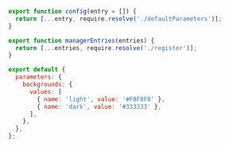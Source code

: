 ```js filename=".storybook/my-addon/preset.js" renderer="common" language="js"
export function config(entry = []) {
  return [...entry, require.resolve('./defaultParameters')];
}

export function managerEntries(entries) {
  return [...entries, require.resolve('./register')];
}

export default {
  parameters: {
    backgrounds: {
      values: [
        { name: 'light', value: '#F8F8F8' },
        { name: 'dark', value: '#333333' },
      ],
    },
  },
};
```

